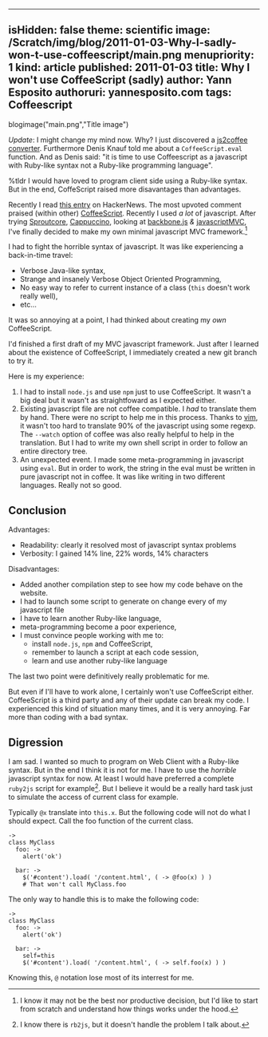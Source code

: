 -----
isHidden:       false
theme: scientific
image: /Scratch/img/blog/2011-01-03-Why-I-sadly-won-t-use-coffeescript/main.png
menupriority:   1
kind:           article
published: 2011-01-03
title: Why I won't use CoffeeScript (sadly)
author: Yann Esposito
authoruri: yannesposito.com
tags:  Coffeescript
-----
blogimage("main.png","Title image")

<div class="encadre">

*Update*: I might change my mind now. Why?
I just discovered a [js2coffee converter](https://github.com/rstacruz/js2coffee). Furthermore Denis Knauf told me about a `CoffeeScript.eval` function. 
And as Denis said: "it is time to use Coffeescript as a javascript with Ruby-like syntax not a Ruby-like programming language".

</div>

<div class="intro">

%tldr I would have loved to program client side using a Ruby-like syntax. But in the end, CoffeScript raised more disavantages than advantages.

</div>

Recently I read [this entry](http://news.ycombinator.com/item?id=2053956) on HackerNews.
The most upvoted comment praised (within other) [CoffeeScript][cf].
Recently I used _a lot_ of javascript. After trying
[Sproutcore](http://sproutcore.com),
[Cappuccino](http://cappuccino.org), looking at
[backbone.js](http://wiht.link/backbonejs-intro) _&_
[javascriptMVC](http://javascriptmvc.com),
I've finally decided to make my own minimal javascript MVC framework.[^1]

[cf]: http://coffeescript.org

[^1]: I know it may not be the best nor productive decision, but I'd like to start from scratch and understand how things works under the hood.

I had to fight the horrible syntax of javascript. It was like experiencing a back-in-time travel: 

- Verbose Java-like syntax, 
- Strange and insanely Verbose Object Oriented Programming,
- No easy way to refer to current instance of a class (`this` doesn't work really well),
- etc... 

It was so annoying at a point, I had thinked about creating my _own_ CoffeeScript.

I'd finished a first draft of my MVC javascript framework. 
Just after I learned about the existence of CoffeeScript, I immediately created a new git branch to try it.

Here is my experience:

1. I had to install `node.js` and use `npm` just to use CoffeeScript. It wasn't a big deal but it wasn't as straightfoward as I expected either.
2. Existing javascript file are not coffee compatible. 
    I _had_ to translate them by hand. 
    There were no script to help me in this process.
    Thanks to [vim](http://vim.org), it wasn't too hard to translate 90% of the javascript using some regexp. 
    The `--watch` option of coffee was also really helpful to help in the translation. 
    But I had to write my own shell script in order to follow an entire directory tree.
4. An unexpected event. I made some meta-programming in javascript using `eval`. But in order to work, the string in the eval must be written in pure javascript not in coffee. It was like writing in two different languages. Really not so good.

## Conclusion

Advantages:

- Readability: clearly it resolved most of javascript syntax problems
- Verbosity: I gained 14% line, 22% words, 14% characters

Disadvantages:

- Added another compilation step to see how my code behave on the website.
- I had to launch some script to generate on change every of my javascript file
- I have to learn another Ruby-like language,
- meta-programming become a poor experience,
- I must convince people working with me to: 
    - install `node.js`, `npm` and CoffeeScript,
    - remember to launch a script at each code session,
    - learn and use another ruby-like language

The last two point were definitively really problematic for me.

But even if I'll have to work alone, I certainly won't use CoffeeScript either. 
CoffeeScript is a third party and any of their update can break my code. 
I experienced this kind of situation many times, and it is very annoying. 
Far more than coding with a bad syntax.

## Digression

I am sad. 
I wanted so much to program on Web Client with a Ruby-like syntax. 
But in the end I think it is not for me. 
I have to use the _horrible_ javascript syntax for now. 
At least I would have preferred a complete `ruby2js` script for example[^2]. 
But I believe it would be a really hard task just to simulate the access of current class for example.

[^2]: I know there is `rb2js`, but it doesn't handle the problem I talk about.

Typically `@x` translate into `this.x`. But the following code will not do what I should expect. Call the foo function of the current class.

~~~~~~ {.ruby}
-> 
class MyClass
  foo: ->
    alert('ok')

  bar: ->
    $('#content').load( '/content.html', ( -> @foo(x) ) )
    # That won't call MyClass.foo
~~~~~~

The only way to handle this is to make the following code:

~~~~~~ {.ruby}
-> 
class MyClass
  foo: ->
    alert('ok')

  bar: ->
    self=this
    $('#content').load( '/content.html', ( -> self.foo(x) ) )
~~~~~~

Knowing this, `@` notation lose most of its interrest for me.
